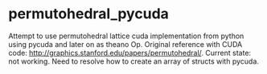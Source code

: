 # permutohedral_pycuda
Attempt to use permutohedral lattice cuda implementation from python using pycuda and later on as theano Op.
Original reference with CUDA code: http://graphics.stanford.edu/papers/permutohedral/.
Current state: not working.
Need to resolve how to create an array of structs with pycuda.
